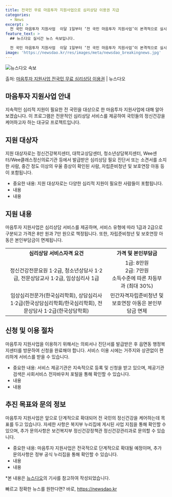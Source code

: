 ```yaml
---
title: 전국민 무료 마음투자 지원사업으로 심리상담 이용권 지급
categories:
  - News
excerpt: >
  전 국민 마음투자 지원사업  이달 1일부터 ‘전 국민 마음투자 지원사업’이 본격적으로 실시되고 있습니다. 이…
feature_text: >
  ## 뉴스다오 실시간 뉴스 속보입니다.

  전 국민 마음투자 지원사업  이달 1일부터 ‘전 국민 마음투자 지원사업’이 본격적으로 실시되고 있습니다. 이…
image: 'https://newsdao.kr/res/images/meta/newsdao_breakingnews.jpg'
---
```


![뉴스다오 속보](https://newsdao.kr/res/images/meta/newsdao_breakingnews.jpg)

<p>출처: <a href="https://newsdao.kr/4544" rel="dofollow">마음투자 지원사업 전국민 무료 심리상담 이용권</a> | 뉴스다오</p>

<h2 data-ke-size="size26">마음투자 지원사업 안내</h2>
<p data-ke-size="size16">지속적인 심리적 지원이 필요한 전 국민을 대상으로 한 마음투자 지원사업에 대해 알아보겠습니다. 이 프로그램은 전문적인 심리상담 서비스를 제공하여 국민들의 정신건강을 케어하고자 하는 대규모 프로젝트입니다.</p>

<h2 data-ke-size="size24">지원 대상자</h2>
<p data-ke-size="size16">지원 대상자로는 정신건강복지센터, 대학교상담센터, 청소년상담복지센터, Wee센터/Wee클래스정신의료기관 등에서 발급받은 심리상담 필요 진단서 또는 소견서를 소지한 사람, 중간 정도 이상의 우울 증상이 확인된 사람, 자립준비청년 및 보호연장 아동 등이 포함됩니다.</p>
<ul>
  <li>중요한 내용: 지원 대상자로는 다양한 심리적 지원이 필요한 사람들이 포함됩니다.</li>
  <li>내용</li>
  <li>내용</li>
</ul>

<h2 data-ke-size="size24">지원 내용</h2>
<p data-ke-size="size16">마음투자 지원사업은 심리상담 서비스를 제공하며, 서비스 유형에 따라 1급과 2급으로 구분되고 가격은 8만 원과 7만 원으로 책정됩니다. 또한, 자립준비청년 및 보호연장 아동은 본인부담금이 면제됩니다.</p>
<table>
  <tr>
    <td style="text-align: center; height: 17px;"><b>심리상담 서비스자격 요건</b></td>
    <td style="text-align: center; height: 17px;"><b>가격 및 본인부담금</b></td>
  </tr>
  <tr>
    <td style="text-align: center; height: 17px;">정신건강전문요원 1·2급, 청소년상담사 1·2급, 전문상담교사 1·2급, 임상심리사 1급</td>
    <td style="text-align: center; height: 17px;">1급: 8만원<br>2급: 7만원<br>소득수준에 따른 차등부과 (최대 30%)</td>
  </tr>
  <tr>
    <td style="text-align: center; height: 17px;">임상심리전문가(한국심리학회), 상담심리사 1·2급(한국상담심리학회/한국심리학회), 전문상담사 1·2급(한국상담학회)</td>
    <td style="text-align: center; height: 17px;">민간자격자립준비청년 및 보호연장 아동은 본인부담금 면제</td>
  </tr>
</table>

<h2 data-ke-size="size24">신청 및 이용 절차</h2>
<p data-ke-size="size16">마음투자 지원사업을 이용하기 위해서는 의뢰서나 진단서를 발급받은 후 읍면동 행정복지센터를 방문하여 신청을 완료해야 합니다. 서비스 이용 시에는 거주지와 상관없이 편리하게 서비스를 받을 수 있습니다.</p>
<ul>
  <li>중요한 내용: 서비스 제공기관은 지속적으로 등록 및 신청을 받고 있으며, 제공기관 검색은 사회서비스 전자바우처 포털을 통해 확인할 수 있습니다.</li>
  <li>내용</li>
  <li>내용</li>
</ul>

<h2 data-ke-size="size24">추진 목표와 문의 정보</h2>
<p data-ke-size="size16">마음투자 지원사업은 앞으로 단계적으로 확대되어 전 국민의 정신건강을 케어하는데 목표를 두고 있습니다. 자세한 사항은 복지부 누리집에 게시된 사업 지침을 통해 확인할 수 있으며, 추가 문의사항은 보건복지부 정신건강정책관 정신건강관리과로 문의할 수 있습니다.</p>
<ul>
  <li>중요한 내용: 마음투자 지원사업은 전국적으로 단계적으로 확대될 예정이며, 추가 문의사항은 정부 공식 누리집을 통해 확인할 수 있습니다.</li>
  <li>내용</li>
  <li>내용</li>
</ul>

<p data-ke-size="size16">*본 내용은 <a href="https://newsdao.kr/4544">뉴스다오</a>의 기사를 참고하여 작성되었습니다.</p> 

빠르고 정확한 뉴스를 원한다면? 바로, <a href="https://newsdao.kr" rel="dofollow">https://newsdao.kr</a>


    
